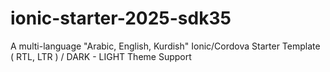 # ionic-starter-2025-sdk35
A multi-language "Arabic, English, Kurdish" Ionic/Cordova Starter Template ( RTL, LTR ) / DARK - LIGHT Theme Support
